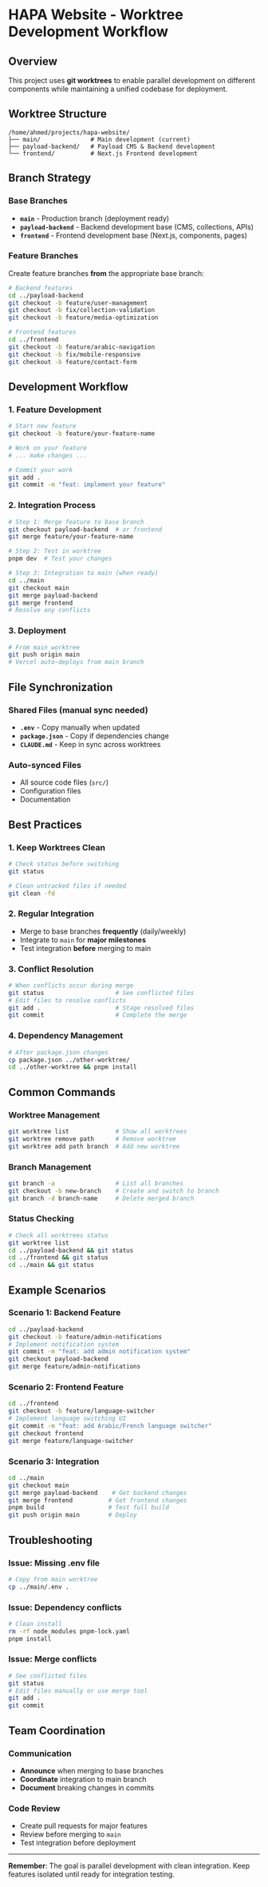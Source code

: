 # HAPA Website - Worktree Development Workflow

## Overview
This project uses **git worktrees** to enable parallel development on different components while maintaining a unified codebase for deployment.

## Worktree Structure

```
/home/ahmed/projects/hapa-website/
├── main/              # Main development (current)
├── payload-backend/   # Payload CMS & Backend development
└── frontend/          # Next.js Frontend development
```

## Branch Strategy

### Base Branches
- **`main`** - Production branch (deployment ready)
- **`payload-backend`** - Backend development base (CMS, collections, APIs)
- **`frontend`** - Frontend development base (Next.js, components, pages)

### Feature Branches
Create feature branches **from** the appropriate base branch:

```bash
# Backend features
cd ../payload-backend
git checkout -b feature/user-management
git checkout -b fix/collection-validation
git checkout -b feature/media-optimization

# Frontend features  
cd ../frontend
git checkout -b feature/arabic-navigation
git checkout -b fix/mobile-responsive
git checkout -b feature/contact-form
```

## Development Workflow

### 1. Feature Development
```bash
# Start new feature
git checkout -b feature/your-feature-name

# Work on your feature
# ... make changes ...

# Commit your work
git add .
git commit -m "feat: implement your feature"
```

### 2. Integration Process
```bash
# Step 1: Merge feature to base branch
git checkout payload-backend  # or frontend
git merge feature/your-feature-name

# Step 2: Test in worktree
pnpm dev  # Test your changes

# Step 3: Integration to main (when ready)
cd ../main
git checkout main
git merge payload-backend
git merge frontend
# Resolve any conflicts
```

### 3. Deployment
```bash
# From main worktree
git push origin main
# Vercel auto-deploys from main branch
```

## File Synchronization

### Shared Files (manual sync needed)
- **`.env`** - Copy manually when updated
- **`package.json`** - Copy if dependencies change
- **`CLAUDE.md`** - Keep in sync across worktrees

### Auto-synced Files
- All source code files (`src/`)
- Configuration files
- Documentation

## Best Practices

### 1. Keep Worktrees Clean
```bash
# Check status before switching
git status

# Clean untracked files if needed
git clean -fd
```

### 2. Regular Integration
- Merge to base branches **frequently** (daily/weekly)
- Integrate to `main` for **major milestones**
- Test integration **before** merging to main

### 3. Conflict Resolution
```bash
# When conflicts occur during merge
git status                    # See conflicted files
# Edit files to resolve conflicts
git add .                     # Stage resolved files
git commit                    # Complete the merge
```

### 4. Dependency Management
```bash
# After package.json changes
cp package.json ../other-worktree/
cd ../other-worktree && pnpm install
```

## Common Commands

### Worktree Management
```bash
git worktree list             # Show all worktrees
git worktree remove path      # Remove worktree
git worktree add path branch  # Add new worktree
```

### Branch Management
```bash
git branch -a                 # List all branches
git checkout -b new-branch    # Create and switch to branch
git branch -d branch-name     # Delete merged branch
```

### Status Checking
```bash
# Check all worktrees status
git worktree list
cd ../payload-backend && git status
cd ../frontend && git status
cd ../main && git status
```

## Example Scenarios

### Scenario 1: Backend Feature
```bash
cd ../payload-backend
git checkout -b feature/admin-notifications
# Implement notification system
git commit -m "feat: add admin notification system"
git checkout payload-backend
git merge feature/admin-notifications
```

### Scenario 2: Frontend Feature
```bash
cd ../frontend  
git checkout -b feature/language-switcher
# Implement language switching UI
git commit -m "feat: add Arabic/French language switcher"
git checkout frontend
git merge feature/language-switcher
```

### Scenario 3: Integration
```bash
cd ../main
git checkout main
git merge payload-backend    # Get backend changes
git merge frontend          # Get frontend changes
pnpm build                  # Test full build
git push origin main        # Deploy
```

## Troubleshooting

### Issue: Missing .env file
```bash
# Copy from main worktree
cp ../main/.env .
```

### Issue: Dependency conflicts
```bash
# Clean install
rm -rf node_modules pnpm-lock.yaml
pnpm install
```

### Issue: Merge conflicts
```bash
# See conflicted files
git status
# Edit files manually or use merge tool
git add .
git commit
```

## Team Coordination

### Communication
- **Announce** when merging to base branches
- **Coordinate** integration to main branch
- **Document** breaking changes in commits

### Code Review
- Create pull requests for major features
- Review before merging to `main`
- Test integration before deployment

---

**Remember**: The goal is parallel development with clean integration. Keep features isolated until ready for integration testing.